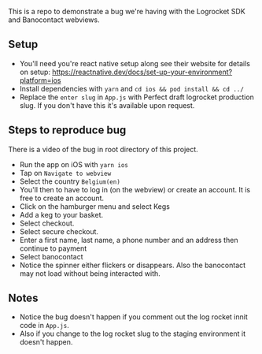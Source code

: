 This is a repo to demonstrate a bug we're having with the Logrocket SDK and Banocontact webviews.

## Setup

- You'll need you're react native setup along see their website for details on setup: https://reactnative.dev/docs/set-up-your-environment?platform=ios
- Install dependencies with `yarn` and `cd ios && pod install && cd ../`
- Replace the `enter slug` in `App.js` with Perfect draft logrocket production slug. If you don't have this it's available upon request.

## Steps to reproduce bug

There is a video of the bug in root directory of this project.

- Run the app on iOS with `yarn ios`
- Tap on `Navigate to webview`
- Select the country `Belgium(en)`
- You'll then to have to log in (on the webview) or create an account. It is free to create an account. 
- Click on the hamburger menu and select Kegs
- Add a keg to your basket. 
- Select checkout. 
- Select secure checkout. 
- Enter a first name, last name, a phone number and an address then continue to payment
- Select banocontact
- Notice the spinner either flickers or disappears. Also the banocontact may not load without being interacted with. 

## Notes 

- Notice the bug doesn't happen if you comment out the log rocket innit code in `App.js`.
- Also if you change to the log rocket slug to the staging environment it doesn't happen.